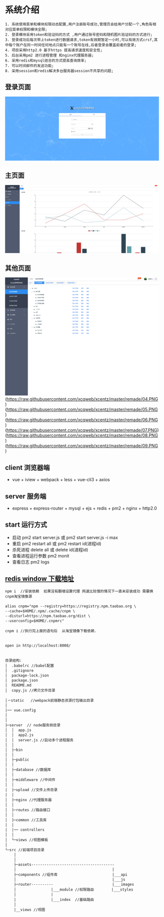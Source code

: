 # 系统介绍
    1. 系统使用菜单和模块权限动态配置,用户注册账号成功,管理员会给用户分配一个,角色有相对应菜单权限和模块全限;
    2. 登录模块采用token和验证码的方式 ,用户通过账号密码和随机图片验证码的方式进行;
    3. 登录成功后每次带上token进行数据请求,token有效期暂定一小时,可以有效方式crsf,其中每个账户在同一时间任何地点只能有一个账号在线,后者登录会覆盖前者的登录;
    4. 项目采用http2.0 基于https 提高请求速度和安全性;
    5. 后台采用pm2 进行进程管理 和nginx代理服务器;
    6. 采用redis和mysql结合的方式提高查询效率;
    7. 可以时间邮件的发送功能;
    8. 采用session和redis解决多台服务器session不共享的问题;

## 登录页面

![登录界面](https://raw.githubusercontent.com/xcqweb/xcentz/master/remade/login.PNG)

## 主页面

![主界面](https://raw.githubusercontent.com/xcqweb/xcentz/master/remade/home.PNG)

## 其他页面
![其他页面](https://raw.githubusercontent.com/xcqweb/xcentz/master/remade/03.PNG)
(https://raw.githubusercontent.com/xcqweb/xcentz/master/remade/04.PNG)
(https://raw.githubusercontent.com/xcqweb/xcentz/master/remade/05.PNG)
(https://raw.githubusercontent.com/xcqweb/xcentz/master/remade/06.PNG)
(https://raw.githubusercontent.com/xcqweb/xcentz/master/remade/07.PNG)
(https://raw.githubusercontent.com/xcqweb/xcentz/master/remade/08.PNG)
(https://raw.githubusercontent.com/xcqweb/xcentz/master/remade/09.PNG)

## client 浏览器端

- vue + iview + webpack + less + vue-cli3 + axios

## server 服务端

- express + express-router + mysql + ejs + redis + pm2 + nginx + http2.0

## start 运行方式

- 启动 pm2 start server.js 或 pm2 start server.js -i max 
- 重启 pm2 restart all 或 pm2 restart id(进程id) 
- 杀死进程 delete all 或 delete id(进程id)
- 查看进程运行参数 pm2 monit
- 查看日志 pm2 logs


## [redis window 下载地址](https://links.jianshu.com/go?to=https%3A%2F%2Fgithub.com%2FMSOpenTech%2Fredis%2Freleases%2Fdownload%2Fwin-3.2.100%2FRedis-x64-3.2.100.msi)

```
npm i  //安装依赖  如果没有翻墙设置代理 网速比较慢的情况下一直未安装成功 需要换cnpm淘宝镜像源

alias cnpm="npm --registry=https://registry.npm.taobao.org \
--cache=$HOME/.npm/.cache/cnpm \
--disturl=https://npm.taobao.org/dist \
--userconfig=$HOME/.cnpmrc"

cnpm i //执行完上面的语句后  从淘宝镜像下载依赖.


open in http://localhost:8008/


目录结构:
│  .babelrc //babel配置
│  .gitignore
│  package-lock.json
│  package.json
│  README.md
│  copy.js //拷贝文件目录

│－static   //webpack前端静态资源打包输出目录
│
|── vue.config
│      
│
├─server  // node服务侧目录
│  │  app.js
│  │  app2.js
│  │  server.js //启动多个进程服务
│  │
│  ├─bin
│  │
│  ├─public 
│  │
│  ├─database //数据库
│  │
│  ├─middleware //中间件
│  │
|  ├─upload //文件上传目录
|  |
│  ├─nginx //代理服务器
│  │
│  ├─routes //路由接口
│  │
│  ├─common //工具库
|  |
|  |── controllers 
│  │
│  └─views //视图模板
│
└─src //前端项目目录
    │
    │
    ├─assets--------------------------------------
    │                                            |
    ├─components //组件库                         |___api
    │                                            |___js
    ├─router----------                           |___images
    │                |___module //权限路由        |___styles  
    │                |                               
    |                |___index  //基础路由             
    │
    |__views //视图





